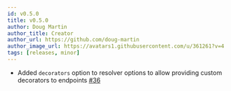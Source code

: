 ```yaml
---
id: v0.5.0
title: v0.5.0
author: Doug Martin
author_title: Creator
author_url: https://github.com/doug-martin
author_image_url: https://avatars1.githubusercontent.com/u/361261?v=4
tags: [releases, minor]
---
```


* Added `decorators` option to resolver options to allow providing custom decorators to endpoints [#36](https://github.com/doug-martin/nestjs-query/issues/36)  
